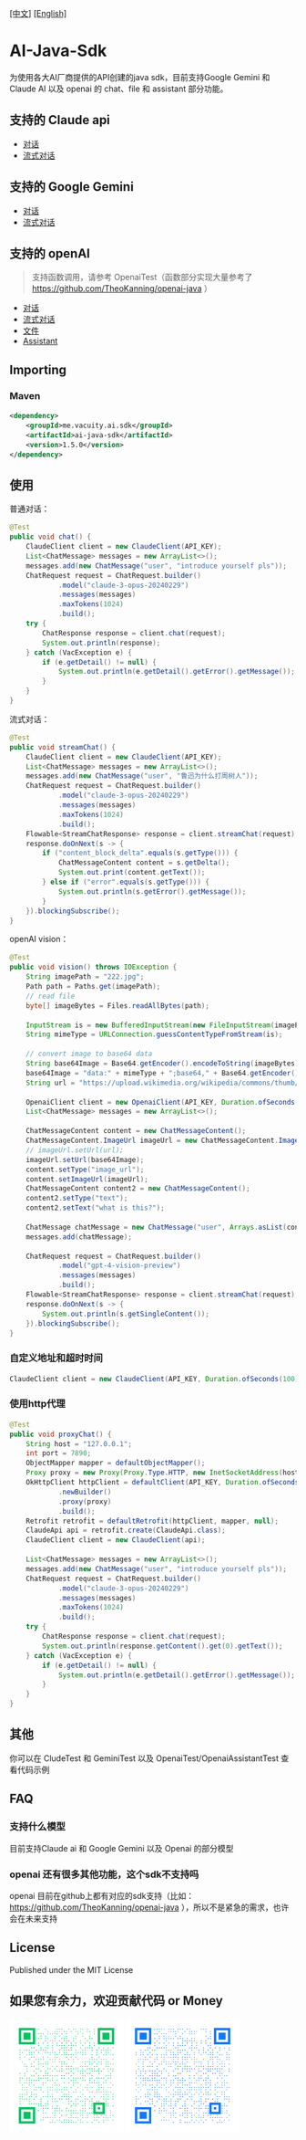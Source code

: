 
[[中文]](https://github.com/vacuityv/ai-java-sdk/tree/develop) [[English]](https://github.com/vacuityv/ai-java-sdk/blob/develop/README-eng.md)

# AI-Java-Sdk

为使用各大AI厂商提供的API创建的java sdk，目前支持Google Gemini 和 Claude AI 以及 openai 的 chat、file 和 assistant 部分功能。

## 支持的 Claude api
- [对话](https://docs.anthropic.com/claude/reference/messages_post)
- [流式对话](https://docs.anthropic.com/claude/reference/messages-streaming)

## 支持的 Google Gemini
- [对话](https://ai.google.dev/tutorials/rest_quickstart)
- [流式对话](https://ai.google.dev/tutorials/rest_quickstart)

## 支持的 openAI

> 支持函数调用，请参考 OpenaiTest（函数部分实现大量参考了 https://github.com/TheoKanning/openai-java ）

- [对话](https://platform.openai.com/docs/api-reference/chat/create)
- [流式对话](https://platform.openai.com/docs/api-reference/chat/streaming)
- [文件](https://platform.openai.com/docs/api-reference/files)
- [Assistant](https://platform.openai.com/docs/api-reference/assistants)



## Importing

### Maven
```xml
<dependency>
    <groupId>me.vacuity.ai.sdk</groupId>
    <artifactId>ai-java-sdk</artifactId>
    <version>1.5.0</version>       
</dependency>
```

## 使用

普通对话：

```java
@Test
public void chat() {
    ClaudeClient client = new ClaudeClient(API_KEY);
    List<ChatMessage> messages = new ArrayList<>();
    messages.add(new ChatMessage("user", "introduce yourself pls"));
    ChatRequest request = ChatRequest.builder()
            .model("claude-3-opus-20240229")
            .messages(messages)
            .maxTokens(1024)
            .build();
    try {
        ChatResponse response = client.chat(request);
        System.out.println(response);
    } catch (VacException e) {
        if (e.getDetail() != null) {
            System.out.println(e.getDetail().getError().getMessage());
        }
    }
}
```

流式对话：

```java
@Test
public void streamChat() {
    ClaudeClient client = new ClaudeClient(API_KEY);
    List<ChatMessage> messages = new ArrayList<>();
    messages.add(new ChatMessage("user", "鲁迅为什么打周树人"));
    ChatRequest request = ChatRequest.builder()
            .model("claude-3-opus-20240229")
            .messages(messages)
            .maxTokens(1024)
            .build();
    Flowable<StreamChatResponse> response = client.streamChat(request);
    response.doOnNext(s -> {
        if ("content_block_delta".equals(s.getType())) {
            ChatMessageContent content = s.getDelta();
            System.out.print(content.getText());
        } else if ("error".equals(s.getType())) {
            System.out.println(s.getError().getMessage());
        }
    }).blockingSubscribe();
}
```

openAI vision：

```java
@Test
public void vision() throws IOException {
    String imagePath = "222.jpg";
    Path path = Paths.get(imagePath);
    // read file
    byte[] imageBytes = Files.readAllBytes(path);

    InputStream is = new BufferedInputStream(new FileInputStream(imagePath));
    String mimeType = URLConnection.guessContentTypeFromStream(is);

    // convert image to base64 data
    String base64Image = Base64.getEncoder().encodeToString(imageBytes);
    base64Image = "data:" + mimeType + ";base64," + Base64.getEncoder().encodeToString(imageBytes);
    String url = "https://upload.wikimedia.org/wikipedia/commons/thumb/d/dd/Gfp-wisconsin-madison-the-nature-boardwalk.jpg/2560px-Gfp-wisconsin-madison-the-nature-boardwalk.jpg";

    OpenaiClient client = new OpenaiClient(API_KEY, Duration.ofSeconds(120));
    List<ChatMessage> messages = new ArrayList<>();

    ChatMessageContent content = new ChatMessageContent();
    ChatMessageContent.ImageUrl imageUrl = new ChatMessageContent.ImageUrl();
    // imageUrl.setUrl(url);
    imageUrl.setUrl(base64Image);
    content.setType("image_url");
    content.setImageUrl(imageUrl);
    ChatMessageContent content2 = new ChatMessageContent();
    content2.setType("text");
    content2.setText("what is this?");

    ChatMessage chatMessage = new ChatMessage("user", Arrays.asList(content, content2));
    messages.add(chatMessage);

    ChatRequest request = ChatRequest.builder()
            .model("gpt-4-vision-preview")
            .messages(messages)
            .build();
    Flowable<StreamChatResponse> response = client.streamChat(request);
    response.doOnNext(s -> {
        System.out.println(s.getSingleContent());
    }).blockingSubscribe();
}
```


### 自定义地址和超时时间

```java
ClaudeClient client = new ClaudeClient(API_KEY, Duration.ofSeconds(100), "https://example.com");
```


### 使用http代理

```java
@Test
public void proxyChat() {
    String host = "127.0.0.1";
    int port = 7890;
    ObjectMapper mapper = defaultObjectMapper();
    Proxy proxy = new Proxy(Proxy.Type.HTTP, new InetSocketAddress(host, port));
    OkHttpClient httpClient = defaultClient(API_KEY, Duration.ofSeconds(60))
            .newBuilder()
            .proxy(proxy)
            .build();
    Retrofit retrofit = defaultRetrofit(httpClient, mapper, null);
    ClaudeApi api = retrofit.create(ClaudeApi.class);
    ClaudeClient client = new ClaudeClient(api);

    List<ChatMessage> messages = new ArrayList<>();
    messages.add(new ChatMessage("user", "introduce yourself pls"));
    ChatRequest request = ChatRequest.builder()
            .model("claude-3-opus-20240229")
            .messages(messages)
            .maxTokens(1024)
            .build();
    try {
        ChatResponse response = client.chat(request);
        System.out.println(response.getContent().get(0).getText());
    } catch (VacException e) {
        if (e.getDetail() != null) {
            System.out.println(e.getDetail().getError().getMessage());
        }
    }
}
```
## 其他

你可以在 CludeTest 和 GeminiTest 以及 OpenaiTest/OpenaiAssistantTest 查看代码示例

## FAQ
### 支持什么模型
目前支持Claude ai 和 Google Gemini 以及 Openai 的部分模型

### openai 还有很多其他功能，这个sdk不支持吗
openai 目前在github上都有对应的sdk支持（比如：https://github.com/TheoKanning/openai-java ），所以不是紧急的需求，也许会在未来支持

## License
Published under the MIT License

## 如果您有余力，欢迎贡献代码 or Money

<img width="200" height="200" src="https://github.com/vacuityv/self-pay/blob/main/vac-wechat.jpg"/>


<img width="200" height="200" src="https://github.com/vacuityv/self-pay/blob/main/vac-alipay.jpg"/>
